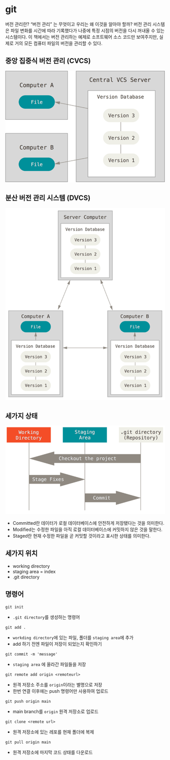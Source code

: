  # git 

 버전 관리란?
 “버전 관리” 는 무엇이고 우리는 왜 이것을 알아야 할까? 버전 관리 시스템은 파일 변화를 시간에 따라 기록했다가 나중에 특정 시점의 버전을 다시 꺼내올 수 있는 시스템이다. 이 책에서는 버전 관리하는 예제로 소프트웨어 소스 코드만 보여주지만, 실제로 거의 모든 컴퓨터 파일의 버전을 관리할 수 있다.


## 중앙 집중식 버전 관리 (CVCS)
![DVCS](./assets/centralized.png)


## 분산 버전 관리 시스템 (DVCS)
 ![DVCS](./assets/distributed.png)



## 세가지 상태
 ![DVCS](./assets/areas.png)
- Committed란 데이터가 로컬 데이터베이스에 안전하게 저장됐다는 것을 의미한다.
- Modified는 수정한 파일을 아직 로컬 데이터베이스에 커밋하지 않은 것을 말한다.
- Staged란 현재 수정한 파일을 곧 커밋할 것이라고 표시한 상태를 의미한다.

## 세가지 위치
- working directory
- staging area = index
- .git directory




 ## 명령어

 ```shell
 git init
 ```

- `.git directory`를 생성하는 명령어

```shell
git add .
```

- `workding directory`에 있는 파일, 폴더를 `staging area`에 추가
- add 하기 전엔 파일이 저장이 되었는지 확인하기

```shell
git commit -m 'message'
```

- `staging area` 에 올라간 파일들을 저장

```shell
git remote add origin <remoteurl>
```
- 원격 저장소 주소를 `origin`이라는 별명으로 저장
- 한번 연결 이후에는 push 명령어만 사용하여 업로드

```shell
git push origin main
```

- main branch를 `origin` 원격 저장소로 업로드


```shell
git clone <remote url>
```
- 원격 저장소에 있는 레포를 현재 폴더에 복제


```shell
git pull origin main
```
- 원격 저장소에 마지막 코드 상태를 다운로드
